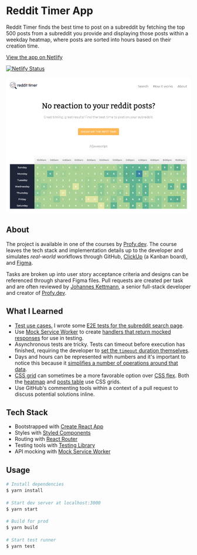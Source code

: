 <p align="center">

# Reddit Timer App

Reddit Timer finds the best time to post on a subreddit by fetching the top 500 posts from a subreddit you provide and displaying those posts within a weekday heatmap, where posts are sorted into hours based on their creation time.

[View the app on Netlify](https://dcwds-reddittimer.netlify.app)

[![Netlify Status](https://api.netlify.com/api/v1/badges/f55a582f-7c6f-445a-af00-3c8132ae6cf7/deploy-status)](https://app.netlify.com/sites/dcwds-reddittimer/deploys)

  <a href="https://dcwds-reddittimer.netlify.app">
    <img
      src="docs/reddittimer-app.png"
      alt="Reddit Timer App - Homepage"
      width="740"
      style="border-radius: 12px;"
    />
  </a>
</p>

## About
The project is available in one of the courses by [Profy.dev](https://profy.dev). The course leaves the tech stack and implementation details up to the developer and simulates _real-world_ workflows through GitHub, [ClickUp](https://clickup.com) (a Kanban board), and [Figma](https://figma.com).

Tasks are broken up into user story acceptance criteria and designs can be referenced through shared Figma files. Pull requests are created per task and are often reviewed by [Johannes Kettmann](https://jkettmann.com), a senior full-stack developer and creator of [Profy.dev](https://profy.dev).

## What I Learned
- [Test use cases.](https://kentcdodds.com/blog/how-to-know-what-to-test) I wrote some [E2E tests for the subreddit search page](src/components/page-search/page-search.test.js).
- Use [Mock Service Worker](https://mswjs.io) to create [handlers that return mocked responses](src/__mocks__/handlers.js) for use in testing.
- Asynchronous tests are tricky. Tests can timeout before execution has finished, requiring the developer to [set the `timeout` duration themselves](src/components/page-search/page-search.test.js).
- Days and hours can be represented with numbers and it's important to notice this because it [simplifies a number of operations around that data](src/hooks/use-fetch-posts/use-fetch-posts.js).
- [CSS grid](https://developer.mozilla.org/en-US/docs/Web/CSS/grid) can sometimes be a more favorable option over [CSS flex](https://developer.mozilla.org/en-US/docs/Web/CSS/flex). Both the [heatmap](src/components/page-search/heatmap.style.js) and [posts table](src/components/page-search/posts-table.style.js) use CSS grids.
- Use GitHub's commenting tools within a context of a pull request to discuss potential solutions inline.

## Tech Stack
- Bootstrapped with [Create React App](https://create-react-app.dev/)
- Styles with [Styled Components](https://styled-components.com/)
- Routing with [React Router](https://reactrouter.com/)
- Testing tools with [Testing Library](https://testing-library.com/)
- API mocking with [Mock Service Worker](https://mswjs.io)

## Usage
```sh
# Install dependencies
$ yarn install

# Start dev server at localhost:3000
$ yarn start

# Build for prod
$ yarn build

# Start test runner
$ yarn test
```
